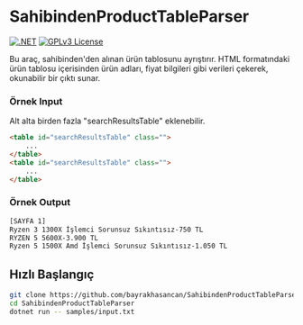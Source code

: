 # SahibindenProductTableParser

[![.NET](https://img.shields.io/badge/.NET-9.0-%23512bd4)](https://dotnet.microsoft.com)
[![GPLv3 License](https://img.shields.io/badge/License-GPLv3-blue.svg)](LICENSE)

Bu araç, sahibinden'den alınan ürün tablosunu ayrıştırır.
HTML formatındaki ürün tablosu içerisinden ürün adları, fiyat bilgileri gibi verileri çekerek, okunabilir bir çıktı sunar.

### Örnek Input

Alt alta birden fazla "searchResultsTable" eklenebilir.

```html
<table id="searchResultsTable" class="">
    ...
</table>
<table id="searchResultsTable" class="">
    ...
</table>
```

### Örnek Output

```html
[SAYFA 1]
Ryzen 3 1300X İşlemci Sorunsuz Sıkıntısız-750 TL
RYZEN 5 5600X-3.900 TL
Ryzen 5 1500X Amd İşlemci Sorunsuz Sıkıntısız-1.050 TL
```

## Hızlı Başlangıç

```bash
git clone https://github.com/bayrakhasancan/SahibindenProductTableParser.git
cd SahibindenProductTableParser
dotnet run -- samples/input.txt
```